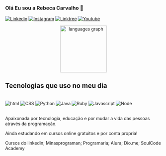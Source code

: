 
### Olá Eu sou a Rebeca Carvalho 👋 

[![Linkedin](https://img.shields.io/badge/LinkedIn-0077B5?style=for-the-badge&logo=linkedin&logoColor=white)](https://www.linkedin.com/in/beccaa/)
[![Instagram](https://img.shields.io/badge/Instagram-E4405F?style=for-the-badge&logo=instagram&logoColor=white)](https://www.instagram.com/metodo_buze/)
[![Linktree](https://img.shields.io/badge/linktree-39E09B?style=for-the-badge&logo=linktree&logoColor=white)](https://linktr.ee/metodo_buze)
[![Youtube](https://img.shields.io/badge/YouTube-FF0000?style=for-the-badge&logo=youtube&logoColor=white)](https://www.youtube.com/watch?v=y2KpzahWYz4)

<div align="center">
  <img src="![Rebeca GitHub stats](https://github-readme-stats.vercel.app/api?username=rebecacarvalho&show_icons=true&theme=merko)  />
  <img src="https://github-readme-stats.vercel.app/api/top-langs?locale=en&hide_title=true&layout=compact&card_width=320&langs_count=5&theme=monokai&hide_border=true&username=rebecacarvalho&show_icons=css,sass" height="150" alt="languages graph"  />
</div>

## Tecnologias que uso no meu dia

<div style="display: inline_block"><br/>
    <img align="center" alt="html" src="https://img.shields.io/badge/HTML-239120?style=for-the-badge&logo=html5&logoColor=white" />
    <img align="center" alt="CSS" src="https://img.shields.io/badge/CSS-239120?&style=for-the-badge&logo=css3&logoColor=white" />
    <img align="center" alt="Python" src="https://img.shields.io/badge/Python-14354C?style=for-the-badge&logo=python&logoColor=white" />
    <img align="center" alt="Java" src="https://img.shields.io/badge/Java-ED8B00?style=for-the-badge&logo=java&logoColor=white" />
    <img align="center" alt="Ruby" src="https://img.shields.io/badge/Ruby-CC342D?style=for-the-badge&logo=ruby&logoColor=white" />
    <img align="center" alt="Javascript" src="https://img.shields.io/badge/JavaScript-323330?style=for-the-badge&logo=javascript&logoColor=F7DF1E" />
    <img align="center" alt="Node" src="https://img.shields.io/badge/Node.js-43853D?style=for-the-badge&logo=node.js&logoColor=white" />
</div><br/>

Apaixonada por tecnologia, educação e por mudar a vida das pessoas através da programação.

Ainda estudando em cursos online gratuitos e por conta propria!

Cursos do linkedin;
Minasprograman;
Programaria;
Alura;
Dio.me;
SoulCode Academy

